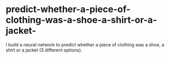 # predict-whether-a-piece-of-clothing-was-a-shoe-a-shirt-or-a-jacket-
I  build a neural network to predict whether a piece of clothing was a shoe, a shirt or a jacket (3 different options).
